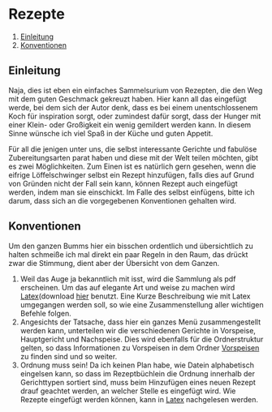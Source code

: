 # Rezepte

1. [Einleitung](#einleitung)
2. [Konventionen](#konventionen)


## Einleitung <a name="einleitung"></a>
Naja, dies ist eben ein einfaches Sammelsurium von Rezepten, die den Weg mit dem guten Geschmack gekreuzt haben. Hier kann all das eingefügt werde, bei dem sich der Autor denk, dass es bei einem unentschlossenem Koch für inspiration sorgt, oder zumindest dafür sorgt, dass der Hunger mit einer Klein- oder Großigkeit ein wenig gemildert werden kann. In diesem Sinne wünsche ich viel Spaß in der Küche und guten Appetit.

Für all die jenigen unter uns, die selbst interessante Gerichte und fabulöse Zubereitungsarten parat haben und diese mit der Welt teilen möchten, gibt es zwei Möglichkeiten. Zum Einen ist es natürlich gern gesehen, wenn die eifrige Löffelschwinger selbst ein Rezept hinzufügen, falls dies auf Grund von Gründen nicht der Fall sein kann, können Rezept auch eingefügt werden, indem man sie einschickt. Im Falle des selbst einfügens, bitte ich darum, dass sich an die vorgegebenen Konventionen gehalten wird.

## Konventionen <a name="konventionen"></a>
Um den ganzen Bumms hier ein bisschen ordentlich und übersichtlich zu halten schmeiße ich mal direkt ein paar Regeln in den Raum, das drückt zwar die Stimmung, dient aber der Übersicht von dem Ganzen.
1. Weil das Auge ja bekanntlich mit isst, wird die Sammlung als pdf erscheinen. Um das auf elegante Art und weise zu machen wird [Latex](#latex)(download [hier](https://www.latex-project.org) benutzt. Eine Kurze Beschreibung wie mit Latex umgegangen werden soll, so wie eine Zusammenstellung aller wichtigen Befehle folgen.
2. Angesichts der Tatsache, dass hier ein ganzes Menü zusammengestellt werden kann, unterteilen wir die verschiedenen Gerichte in Vorspeise, Hauptgericht und Nachspeise. Dies wird ebenfalls für die Ordnerstruktur gelten, so dass Informationen zu Vorspeisen in dem Ordner [Vorspeisen](./Vorspeisen) zu finden sind und so weiter.
3. Ordnung muss sein! Da ich keinen Plan habe, wie Datein alphabetisch eingelsen kann, so dass im Rezeptbüchlein die Ordnung innerhalb der Gerichttypen sortiert sind, muss beim Hinzufügen eines neuen Rezept drauf geachtet werden, an welcher Stelle es eingefügt wird. Wie Rezepte eingefügt werden können, kann in [Latex](#latex) nachgelesen werden.
